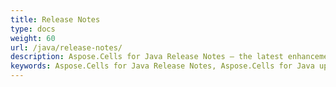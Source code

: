 ```yaml
---
title: Release Notes
type: docs
weight: 60
url: /java/release-notes/
description: Aspose.Cells for Java Release Notes – the latest enhancements, new features, and fixes.
keywords: Aspose.Cells for Java Release Notes, Aspose.Cells for Java updates and fixes
---
```




